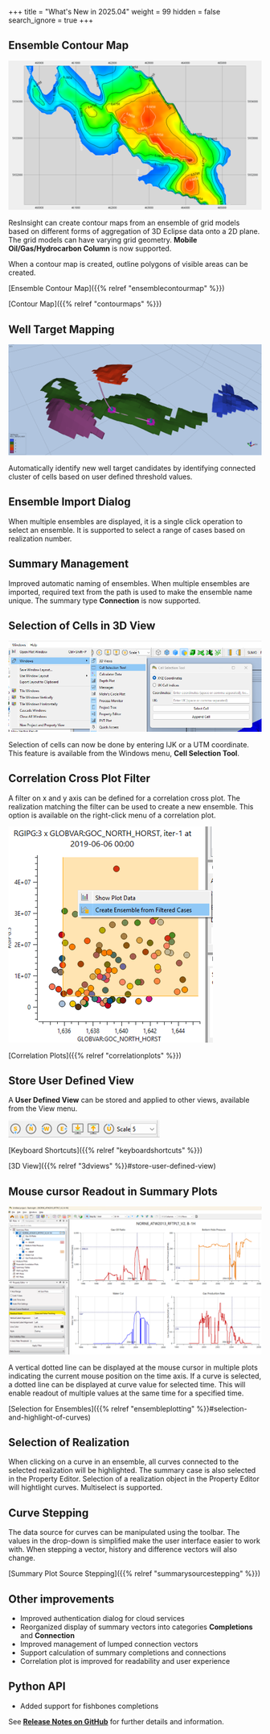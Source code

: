 +++
title = "What's New in 2025.04"
weight = 99
hidden = false
search_ignore = true
+++

## Ensemble Contour Map

![](/images/3d-main-window/ensemble-grid-contour-map.png)

ResInsight can create contour maps from an ensemble of grid models based on different forms of aggregation of 3D Eclipse data onto a 2D plane. The grid models can have varying grid geometry. **Mobile Oil/Gas/Hydrocarbon Column** is now supported.

When a contour map is created, outline polygons of visible areas can be created.

[Ensemble Contour Map]({{% relref "ensemblecontourmap" %}})

[Contour Map]({{% relref "contourmaps" %}})

## Well Target Mapping

![](/images/workflows/well-target-mapping.png)

Automatically identify new well target candidates by identifying connected cluster of cells based on user defined threshold values.

## Ensemble Import Dialog

When multiple ensembles are displayed, it is a single click operation to select an ensemble. It is supported to select a range of cases based on realization number.

## Summary Management

Improved automatic naming of ensembles. When multiple ensembles are imported, required text from the path is used to make the ensemble name unique. The summary type **Connection** is now supported.

## Selection of Cells in 3D View

![](/images/3d-main-window/cell-selection-tool.png)

Selection of cells can now be done by entering IJK or a UTM coordinate. This feature is available from the Windows menu, **Cell Selection Tool**.

## Correlation Cross Plot Filter
A filter on x and y axis can be defined for a correlation cross plot. The realization matching the filter can be used to create a new ensemble. This option is available on the right-click menu of a correlation plot.

![](/images/plot-window/CorrelationPlotsCreateEnsemble.png)

[Correlation Plots]({{% relref "correlationplots" %}})

## Store User Defined View

A **User Defined View** can be stored and applied to other views, available from the View menu.

![](/images/3d-main-window/KeyboardEast.png)

[Keyboard Shortcuts]({{% relref "keyboardshortcuts" %}})

[3D View]({{% relref "3dviews" %}}#store-user-defined-view)

## Mouse cursor Readout in Summary Plots

![](/images/plot-window/summary-plot-mouse-readout.png )

A vertical dotted line can be displayed at the mouse cursor in multiple plots indicating the current mouse position on the time axis. If a curve is selected, a dotted line can be displayed at curve value for selected time. This will enable readout of multiple values at the same time for a specified time. 

[Selection for Ensembles]({{% relref "ensembleplotting" %}}#selection-and-highlight-of-curves)


## Selection of Realization
When clicking on a curve in an ensemble, all curves connected to the selected realization will be highlighted. The summary case is also selected in the Property Editor. Selection of a realization object in the Property Editor will hightlight curves. Multiselect is supported.

## Curve Stepping
The data source for curves can be manipulated using the toolbar. The values in the drop-down is simplified make the user interface easier to work with. When stepping a vector, history and difference vectors will also change.

[Summary Plot Source Stepping]({{% relref "summarysourcestepping" %}})

## Other improvements
- Improved authentication dialog for cloud services
- Reorganized display of summary vectors into categories **Completions** and **Connection**
- Improved management of lumped connection vectors
- Support calculation of summary completions and connections
- Correlation plot is improved for readability and user experience


## Python API
- Added support for fishbones completions


See [**Release Notes on GitHub**](https://github.com/OPM/ResInsight/releases/) for further details and information.
